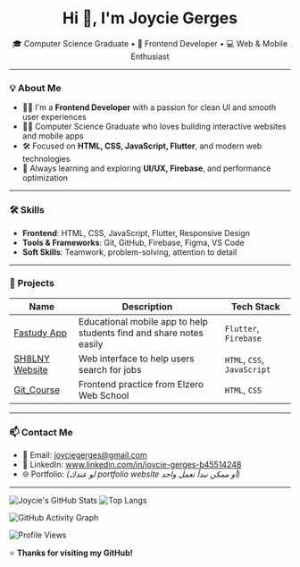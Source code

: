<h1 align="center">Hi 👋, I'm Joycie Gerges</h1>

<p align="center">
  🎓 Computer Science Graduate • 🎨 Frontend Developer • 💻 Web & Mobile Enthusiast
</p>

---

### 💡 About Me

- 👩‍💻 I'm a **Frontend Developer** with a passion for clean UI and smooth user experiences  
- 👩‍🎓 Computer Science Graduate who loves building interactive websites and mobile apps  
- 🛠️ Focused on **HTML, CSS, JavaScript, Flutter**, and modern web technologies  
- 🌱 Always learning and exploring **UI/UX, Firebase**, and performance optimization

---

### 🛠️ Skills

- **Frontend**: HTML, CSS, JavaScript, Flutter, Responsive Design  
- **Tools & Frameworks**: Git, GitHub, Firebase, Figma, VS Code  
- **Soft Skills**: Teamwork, problem-solving, attention to detail

---

### 💼 Projects

| Name | Description | Tech Stack |
|------|-------------|------------|
| [Fastudy App](https://github.com/JoycieGerges/Fastudy-app) | Educational mobile app to help students find and share notes easily | `Flutter`, `Firebase` |
| [SH8LNY Website](https://github.com/JoycieGerges/SH8LNY-Website) | Web interface to help users search for jobs | `HTML`, `CSS`, `JavaScript` |
| [Git_Course](https://github.com/JoycieGerges/Git_Course) | Frontend practice from Elzero Web School | `HTML`, `CSS` |

---

### 📫 Contact Me

- 📧 Email: joyciegerges@gmail.com
- 💼 LinkedIn: www.linkedin.com/in/joycie-gerges-b45514248
- 🌐 Portfolio: *(لو عندك portfolio website أو ممكن نبدأ نعمل واحد)*

---
![Joycie's GitHub Stats](https://github-readme-stats.vercel.app/api?username=JoycieGerges&show_icons=true&theme=radical)
![Top Langs](https://github-readme-stats.vercel.app/api/top-langs/?username=JoycieGerges&layout=compact&theme=radical)

![GitHub Activity Graph](https://github-readme-activity-graph.vercel.app/graph?username=JoycieGerges&theme=dracula)


![Profile Views](https://komarev.com/ghpvc/?username=JoycieGerges&color=blue)



⭐ **Thanks for visiting my GitHub!**
